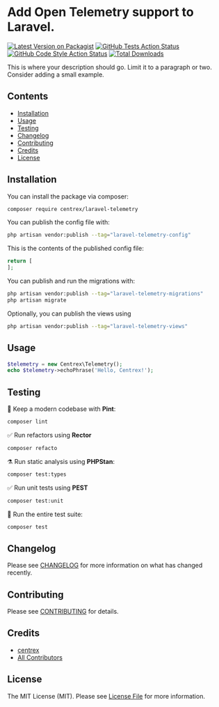# Add Open Telemetry support to Laravel.

[![Latest Version on Packagist](https://img.shields.io/packagist/v/centrex/laravel-telemetry.svg?style=flat-square)](https://packagist.org/packages/centrex/laravel-telemetry)
[![GitHub Tests Action Status](https://img.shields.io/github/actions/workflow/status/centrex/laravel-telemetry/run-tests.yml?branch=main&label=tests&style=flat-square)](https://github.com/centrex/laravel-telemetry/actions?query=workflow%3Arun-tests+branch%3Amain)
[![GitHub Code Style Action Status](https://img.shields.io/github/actions/workflow/status/centrex/laravel-telemetry/fix-php-code-style-issues.yml?branch=main&label=code%20style&style=flat-square)](https://github.com/centrex/laravel-telemetry/actions?query=workflow%3A"Fix+PHP+code+style+issues"+branch%3Amain)
[![Total Downloads](https://img.shields.io/packagist/dt/centrex/laravel-telemetry?style=flat-square)](https://packagist.org/packages/centrex/laravel-telemetry)

This is where your description should go. Limit it to a paragraph or two. Consider adding a small example.

## Contents

  - [Installation](#installation)
  - [Usage](#usage)
  - [Testing](#testing)
  - [Changelog](#changelog)
  - [Contributing](#contributing)
  - [Credits](#credits)
  - [License](#license)

## Installation

You can install the package via composer:

```bash
composer require centrex/laravel-telemetry
```

You can publish the config file with:

```bash
php artisan vendor:publish --tag="laravel-telemetry-config"
```

This is the contents of the published config file:

```php
return [
];
```

You can publish and run the migrations with:

```bash
php artisan vendor:publish --tag="laravel-telemetry-migrations"
php artisan migrate
```

Optionally, you can publish the views using

```bash
php artisan vendor:publish --tag="laravel-telemetry-views"
```

## Usage

```php
$telemetry = new Centrex\Telemetry();
echo $telemetry->echoPhrase('Hello, Centrex!');
```

## Testing

🧹 Keep a modern codebase with **Pint**:
```bash
composer lint
```

✅ Run refactors using **Rector**
```bash
composer refacto
```

⚗️ Run static analysis using **PHPStan**:
```bash
composer test:types
```

✅ Run unit tests using **PEST**
```bash
composer test:unit
```

🚀 Run the entire test suite:
```bash
composer test
```

## Changelog

Please see [CHANGELOG](CHANGELOG.md) for more information on what has changed recently.

## Contributing

Please see [CONTRIBUTING](CONTRIBUTING.md) for details.

## Credits

- [centrex](https://github.com/centrex)
- [All Contributors](../../contributors)

## License

The MIT License (MIT). Please see [License File](LICENSE) for more information.
